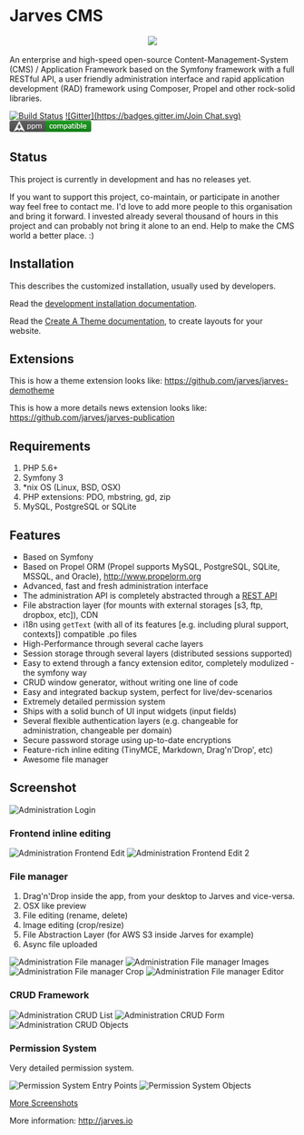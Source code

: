 Jarves CMS
========

<p align="center">
    <img src="https://avatars1.githubusercontent.com/u/7001307?v=4&s=150" />
</p>

An enterprise and high-speed open-source Content-Management-System (CMS) / Application Framework based on the Symfony framework with a full RESTful API,
a user friendly administration interface and rapid application development (RAD) framework using Composer, Propel and
other rock-solid libraries.

[![Build Status](https://travis-ci.org/jarves/jarves.png?branch=master)](https://travis-ci.org/jarves/jarves)
[![Gitter](https://badges.gitter.im/Join Chat.svg)](https://gitter.im/jarves/jarves)
[![PPM Compatible](https://raw.githubusercontent.com/php-pm/ppm-badge/master/ppm-badge.png)](https://github.com/php-pm/php-pm)


## Status

This project is currently in development and has no releases yet.

If you want to support this project, co-maintain, or participate in another way feel free to contact me.
I'd love to add more people to this organisation and bring it forward.
I invested already several thousand of hours in this project and can probably not bring it alone to an end. Help to make the CMS world a better place. :)


Installation
------------

This describes the customized installation, usually used by developers.

Read the [development installation documentation](http://jarves.io/documentation/quick-start/installation).

Read the [Create A Theme documentation](http://jarves.io/documentation/cook-book/create-a-theme), to create layouts for your website.

Extensions
----------

This is how a theme extension looks like: https://github.com/jarves/jarves-demotheme

This is how a more details news extension looks like: https://github.com/jarves/jarves-publication

Requirements
------------

1. PHP 5.6+
2. Symfony 3
3. *nix OS (Linux, BSD, OSX)
4. PHP extensions: PDO, mbstring, gd, zip
5. MySQL, PostgreSQL or SQLite


Features
--------

 - Based on Symfony
 - Based on Propel ORM (Propel supports MySQL, PostgreSQL, SQLite, MSSQL, and Oracle), http://www.propelorm.org
 - Advanced, fast and fresh administration interface
 - The administration API is completely abstracted through a [REST API](http://jarves.io/bundles/app/images/screenshots/rest-api.png)
 - File abstraction layer (for mounts with external storages [s3, ftp, dropbox, etc]), CDN
 - i18n using `getText` (with all of its features [e.g. including plural support, contexts]) compatible .po files
 - High-Performance through several cache layers
 - Session storage through several layers (distributed sessions supported)
 - Easy to extend through a fancy extension editor, completely modulized - the symfony way
 - CRUD window generator, without writing one line of code
 - Easy and integrated backup system, perfect for live/dev-scenarios
 - Extremely detailed permission system
 - Ships with a solid bunch of UI input widgets (input fields)
 - Several flexible authentication layers (e.g. changeable for administration, changeable per domain)
 - Secure password storage using up-to-date encryptions
 - Feature-rich inline editing (TinyMCE, Markdown, Drag'n'Drop', etc)
 - Awesome file manager

Screenshot
----------

![Administration Login](http://jarves.io/bundles/app/images/screenshots/admin-login.png)

### Frontend inline editing

![Administration Frontend Edit](http://jarves.io/bundles/app/images/screenshots/admin-frontend-edit.png)
![Administration Frontend Edit 2](http://jarves.io/bundles/app/images/screenshots/admin-frontend-edit-content-elements.png)

### File manager

1. Drag'n'Drop inside the app, from your desktop to Jarves and vice-versa.
2. OSX like preview
3. File editing (rename, delete)
4. Image editing (crop/resize)
5. File Abstraction Layer (for AWS S3 inside Jarves for example)
6. Async file uploaded

![Administration File manager](http://jarves.io/bundles/app/images/screenshots/admin-files-context-image.png)
![Administration File manager Images](http://jarves.io/bundles/app/images/screenshots/admin-files-context-image2.png)
![Administration File manager Crop](http://jarves.io/bundles/app/images/screenshots/admin-files-image-crop.png)
![Administration File manager Editor](http://jarves.io/bundles/app/images/screenshots/admin-file-codemirror.png)

### CRUD Framework
![Administration CRUD List](http://jarves.io/bundles/app/images/screenshots/admin-crud-list.png)
![Administration CRUD Form](http://jarves.io/bundles/app/images/screenshots/admin-crud-form.png)
![Administration CRUD Objects](http://jarves.io/bundles/app/images/screenshots/admin-extensioneditor-objects.png)

### Permission System

Very detailed permission system.

![Permission System Entry Points](http://jarves.io/bundles/app/images/screenshots/admin-permission-management1.png)
![Permission System Objects](http://jarves.io/bundles/app/images/screenshots/admin-permission-management2.png)

[More Screenshots](http://jarves.io/documentation/quick-start/screenshots)

More information:
http://jarves.io
